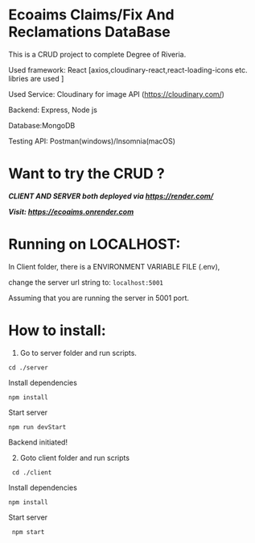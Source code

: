 # Ecoaims Claims/Fix And Reclamations DataBase

This is a CRUD project to complete Degree of Riveria.

Used framework: React [axios,cloudinary-react,react-loading-icons etc. libries are used ]

Used Service: Cloudinary for image API (https://cloudinary.com/)

Backend: Express, Node js

Database:MongoDB

Testing API: Postman(windows)/Insomnia(macOS)


# Want to try the CRUD ?

***CLIENT AND SERVER both deployed via https://render.com/***

***Visit: https://ecoaims.onrender.com***

# Running on LOCALHOST: 
In Client folder, there is a ENVIRONMENT VARIABLE FILE (.env),

change the server url string to:
```localhost:5001``` 

Assuming that you are running the server in 5001 port.

# How to install:

1. Go to server folder and run scripts.

```cd ./server```

Install dependencies

```npm install ```

Start server

```npm run devStart```

Backend initiated!

2. Goto client folder and run scripts

``` cd ./client```

Install dependencies

``` npm install ```

Start server

``` npm start```
